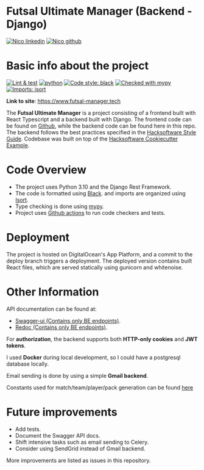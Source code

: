 # Futsal Ultimate Manager (Backend - Django)
[![Nico linkedin](https://img.shields.io/badge/LinkedIn-0077B5?style=for-the-badge&logo=linkedin&logoColor=white)](https://www.linkedin.com/in/nicolasmaskal/)
[![Nico github](https://img.shields.io/badge/GitHub-Nicolas264859-181717.svg?style=flat&logo=github)](https://github.com/Nicolas264859)

# Basic info about the project
[![Lint & test](https://github.com/Nicolas264859/Futsal-Sim-BE/actions/workflows/django.yml/badge.svg)](https://github.com/Nicolas264859/Futsal-Sim-BE/actions/workflows/django.yml)
[![python](https://img.shields.io/badge/Python-3.10-3776AB.svg?style=flat&logo=python&logoColor=white)](https://www.python.org)
[![Code style: black](https://img.shields.io/badge/code%20style-black-000000.svg)](https://github.com/psf/black)
[![Checked with mypy](http://www.mypy-lang.org/static/mypy_badge.svg)](http://mypy-lang.org/)
[![Imports: isort](https://img.shields.io/badge/%20imports-isort-%231674b1?style=flat&labelColor=ef8336)](https://pycqa.github.io/isort/)

**Link to site**: https://www.futsal-manager.tech

The **Futsal Ultimate Manager** is a project consisting of a frontend built with React Typescript and a backend built with Django. The frontend code can be found on [Github](https://github.com/Nicolas264859/Futsal-sim-FE), 
while the backend code can be found here in this repo. 
The backend follows the best practices specified in the 
[Hacksoftware Style Guide](https://github.com/HackSoftware/Django-Styleguide). 
Codebase was built on top of the [Hacksoftware Cookiecutter Example](https://github.com/HackSoftware/Django-Styleguide-Example).

# Code Overview
- The project uses Python 3.10 and the Django Rest Framework.
- The code is formatted using [Black](https://github.com/psf/black). and imports are organized using [Isort](https://pycqa.github.io/isort/).
- Type checking is done using [mypy](http://mypy-lang.org/).
- Project uses [Github actions](https://github.com/Nicolas264859/Futsal-Sim-BE/actions/workflows/django.yml) to run code checkers and tests.

# Deployment
The project is hosted on DigitalOcean's App Platform, and a commit to the deploy branch triggers a deployment. 
The deployed version contains built React files, which are served statically using gunicorn and whitenoise.

# Other Information
API documentation can be found at:
- [Swagger-ui (Contains only BE endpoints)](https://futsal-manager.tech/api/schema/swagger-ui/).
- [Redoc (Contains only BE endpoints)](https://futsal-manager.tech/api/schema/redoc/).

For **authorization**, the backend supports both **HTTP-only cookies** and **JWT tokens**.


I used **Docker** during local development, so I could have a postgresql database locally. 


Email sending is done by using a simple **Gmail backend**.

Constants used for match/team/player/pack generation can be found [here](https://github.com/Nicolas264859/Futsal-Sim-BE/blob/master/src/futsal_sim/constants.py)


# Future improvements 
* Add tests.
* Document the Swagger API docs.
* Shift intensive tasks such as email sending to Celery.
* Consider using SendGrid instead of Gmail backend.

More improvements are listed as issues in this repository.

